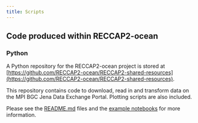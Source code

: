 ```yaml
---
title: Scripts
---
```

## Code produced within RECCAP2-ocean
### Python
A Python repository for the RECCAP2-ocean project is stored at [https://github.com/RECCAP2-ocean/RECCAP2-shared-resources](https://github.com/RECCAP2-ocean/RECCAP2-shared-resources). 

This repository contains code to download, read in and transform data on the MPI BGC Jena Data Exchange Portal. Plotting scripts are also included. 

Please see the [README.md](https://github.com/RECCAP2-ocean/RECCAP2-shared-resources/blob/master/README.md) files and the [example notebooks](https://github.com/RECCAP2-ocean/RECCAP2-shared-resources/tree/master/notebooks) for more information.